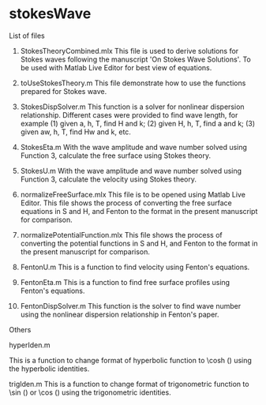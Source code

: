 # stokesWave
List of files 

1. StokesTheoryCombined.mlx 
This file is used to derive solutions for Stokes waves following the manuscript 'On Stokes Wave Solutions'. To be used with Matlab Live Editor for best view of equations. 

2. toUseStokesTheory.m 
This file demonstrate how to use the functions prepared for Stokes wave.

3. StokesDispSolver.m 
This function is a solver for nonlinear dispersion relationship. Different cases were provided to find wave length, for example (1) given a, h, T, find H and k; (2) given H, h, T, find a and k; (3) given aw, h, T, find Hw and k, etc.

4. StokesEta.m 
With the wave amplitude and wave number solved using Function 3, calculate the free surface using Stokes theory.

5. StokesU.m
With the wave amplitude and wave number solved using Function 3, calculate the velocity using Stokes theory.

6. normalizeFreeSurface.mlx
This file is to be opened using Matlab Live Editor. This file shows the process of converting the free surface equations in S and H, and Fenton to the format in the present manuscript for comparison. 

7. normalizePotentialFunction.mlx
This file shows the process of converting the potential functions in S and H, and Fenton to the format in the present manuscript for comparison. 

8. FentonU.m
This is a function to find velocity using Fenton's equations.

9. FentonEta.m
This is a function to find free surface profiles using Fenton's equations.

10. FentonDispSolver.m
This function is the solver to find wave number using the nonlinear dispersion relationship in Fenton's paper. 

Others

hyperIden.m

This is a function to change format of hyperbolic function to \cosh () using the hyperbolic identities.

trigIden.m
This is a function to change format of trigonometric function to \sin () or \cos () using the trigonometric identities.

